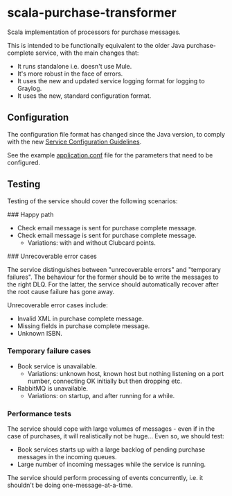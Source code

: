 # scala-purchase-transformer

Scala implementation of processors for purchase messages. 

This is intended to be functionally equivalent to the older Java purchase-complete service, with the main changes that:

* It runs standalone i.e. doesn't use Mule.
* It's more robust in the face of errors.
* It uses the new and updated service logging format for logging to Graylog.
* It uses the new, standard configuration format.

## Configuration

The configuration file format has changed since the Java version, to comply with the new [Service Configuration Guidelines](http://jira.blinkbox.local/confluence/display/PT/Service+Configuration+Guidelines).

See the example [application.conf](src/main/resources/application.conf) file for the parameters that need to be configured.

## Testing

Testing of the service should cover the following scenarios:

### Happy path

* Check email message is sent for purchase complete message.
* Check email message is sent for purchase complete message.
  * Variations: with and without Clubcard points.

### Unrecoverable error cases

The service distinguishes between "unrecoverable errors" and "temporary failures". The behaviour for the former should be to write the messages to the right DLQ. For the latter, the service should automatically recover after the root cause failure has gone away.

Unrecoverable error cases include:

* Invalid XML in purchase complete message.
* Missing fields in purchase complete message.
* Unknown ISBN.

### Temporary failure cases

* Book service is unavailable.
  * Variations: unknown host, known host but nothing listening on a port number, connecting OK initially but then dropping etc.
* RabbitMQ is unavailable.
  * Variations: on startup, and after running for a while.


### Performance tests

The service should cope with large volumes of messages - even if in the case of purchases, it will realistically not be huge... Even so, we should test:

* Book services starts up with a large backlog of pending purchase messages in the incoming queues.
* Large number of incoming messages while the service is running.

The service should perform processing of events concurrently, i.e. it shouldn't be doing one-message-at-a-time.

